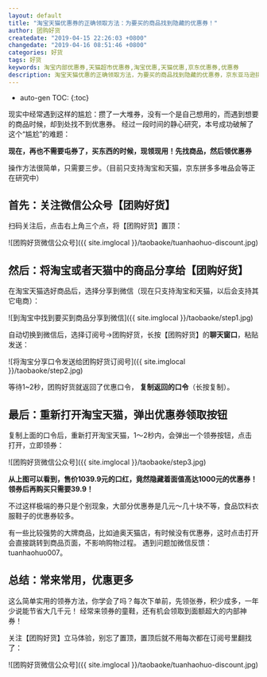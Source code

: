 ```yaml
---
layout: default
title: "淘宝天猫优惠券的正确领取方法：为要买的商品找到隐藏的优惠券！"
author: 团购好货
createdate: "2019-04-15 22:26:03 +0800"
changedate: "2019-04-16 08:51:46 +0800"
categories: 好货
tags: 好货
keywords: 淘宝内部优惠券,天猫超市优惠券,淘宝优惠,天猫优惠,京东优惠券,优惠券
description: 淘宝天猫优惠的正确领取方法，为要买的商品找到隐藏的优惠券，京东亚马逊拼多多唯品会准备中
---
```


* auto-gen TOC:
{:toc}

现实中经常遇到这样的尴尬：攒了一大堆券，没有一个是自己想用的，而遇到想要的商品时候，却到处找不到优惠券。
经过一段时间的静心研究，本号成功破解了这个“尴尬”的难题：

**现在，再也不需要屯券了，买东西的时候，现领现用！先找商品，然后领优惠券**

操作方法很简单，只需要三步。（目前只支持淘宝和天猫，京东拼多多唯品会等正在研究中）

## 首先：关注微信公众号【团购好货】

扫码关注后，点击右上角三个点，将【团购好货】置顶：

![团购好货微信公众号]({{ site.imglocal }}/taobaoke/tuanhaohuo-discount.jpg)

## 然后：将淘宝或者天猫中的商品分享给【团购好货】

在淘宝天猫选好商品后，选择分享到微信（现在只支持淘宝和天猫，以后会支持其它电商）：

![到淘宝中找到要买到商品分享到微信]({{ site.imglocal }}/taobaoke/step1.jpg)

自动切换到微信后，选择订阅号->团购好货，长按【团购好货】的**聊天窗口**，粘贴发送：

![将淘宝分享口令发送给团购好货订阅号]({{ site.imglocal }}/taobaoke/step2.jpg)

等待1~2秒，团购好货就返回了优惠口令， **复制返回的口令**（长按复制）。

## 最后：重新打开淘宝天猫，弹出优惠券领取按钮

复制上面的口令后，重新打开淘宝天猫，1～2秒内，会弹出一个领券按钮，点击打开，立即领券：

![团购好货微信公众号]({{ site.imglocal }}/taobaoke/step3.jpg)

**从上图可以看到，售价1039.9元的口红，竟然隐藏着面值高达1000元的优惠券！领券后再购买只需要39.9！**

不过这样极端的券只是个别现象，大部分优惠券是几元～几十块不等，食品饮料衣服鞋子的优惠券较多。

有一些比较强势的大牌商品，比如迪奥天猫店，有时候没有优惠券，这时点击打开会直接跳转到商品页面，不影响购物过程。
遇到问题加微信反馈：tuanhaohuo007。

## 总结：常来常用，优惠更多

这么简单实用的领券方法，你学会了吗？每次下单前，先领张券，积少成多，一年少说能节省大几千元！
经常来领券的童鞋，还有机会领取到面额超大的内部神券！

关注【团购好货】立马体验，别忘了置顶，置顶后就不用每次都在订阅号里翻找了：

![团购好货微信公众号]({{ site.imglocal }}/taobaoke/tuanhaohuo-discount.jpg)
